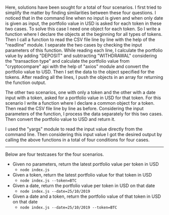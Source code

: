 Here, solutions have been sought for a total of four scenarios. I first tried to simplify the matter by finding similarities between these four questions. I noticed that in the command line when no input is given and when only date is given as input, the portfolio value in USD is asked for each token in these two cases. To solve this case I need one object for each token. So I write a function where I declare the objects at the beginning for all types of tokens. Then I call a function to read the CSV file line by line with the help of the "readline" module. I separate the two cases by checking the input parameters of this function. While reading each line, I calculate the portfolio value by adding "DEPOSIT" and subtracting "WITHDRAWAL" considering the "transaction type" and calculate the portfolio value from "cryptocompare" api with the help of "axios" module and convert the portfolio value to USD. Then I set the data to the object specified for the tokens. After reading all the lines, I push the objects in an array for returning the function output.

The other two scenarios, one with only a token and the other with a date input with a token, asked for a portfolio value in USD for that token. For this scenario I write a function where I declare a common object for a token. Then read the CSV file line by line as before. Considering the input parameters of the function, I process the data separately for this two cases. Then convert the portfolio value to USD and return it.

I used the "yargs" module to read the input value directly from the command line. Then considering this input value I got the desired output by calling the above functions in a total of four conditions for four cases.

 - - - -

Below are four testcases for the four scenarios.

* Given no parameters, return the latest portfolio value per token in USD
   * `node index.js`
* Given a token, return the latest portfolio value for that token in USD
   * `node index.js --token=BTC`
* Given a date, return the portfolio value per token in USD on that date
   * `node index.js --date=25/10/2019`
* Given a date and a token, return the portfolio value of that token in USD on that date
   * `node index.js --date=25/10/2019 --token=BTC`
         
  
